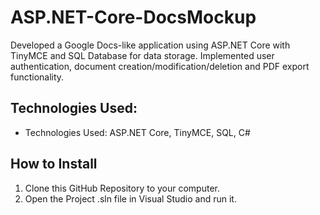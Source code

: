 # ASP.NET-Core-DocsMockup
Developed a Google Docs-like application using ASP.NET Core with TinyMCE and SQL Database for data storage. Implemented user authentication, document creation/modification/deletion and PDF export functionality.

## Technologies Used:
- Technologies Used: ASP.NET Core, TinyMCE, SQL, C#

## How to Install
1. Clone this GitHub Repository to your computer.
2. Open the Project .sln file in Visual Studio and run it.

